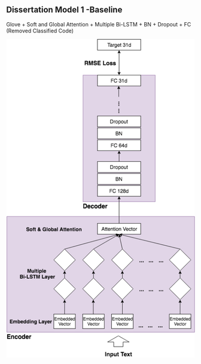 ## Dissertation Model 1 -Baseline

Glove + Soft and Global Attention + Multiple Bi-LSTM + BN + Dropout + FC (Removed Classified Code)  

![image](https://github.com/ccalvin97/calvin-s-project/blob/master/dissertation_model_1/experiemnt%201%20structure.png)
